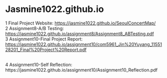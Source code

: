 # Jasmine1022.github.io
1 Final Project Website: https://jasmine1022.github.io/SeoulConcertMap/
<br>
2 Assignment8-A/B Testing: https://jasmine1022.github.io/assignment8/Assignment8_ABTesting.pdf
<br>
3 Assignment10-Final Project Report: https://jasmine1022.github.io/assignment10/com5961_Jin%20Yuyang_1155128201_Final%20Project%20Report.pdf

<br>
4 Assignment10-Self Reflection: https://jasmine1022.github.io/assignment10/Assignment10_Reflection.pdf
